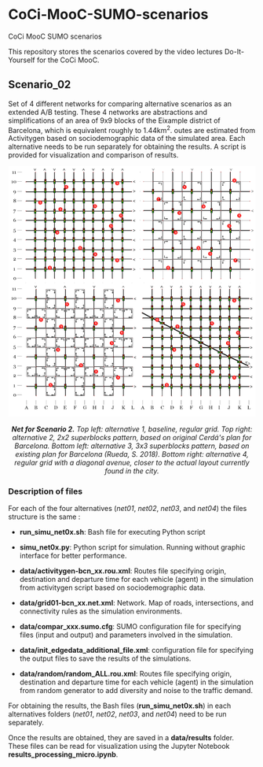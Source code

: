 # CoCi-MooC-SUMO-scenarios
CoCi MooC SUMO scenarios

This repository stores the scenarios covered by the video lectures Do-It-Yourself for the CoCi MooC.

## Scenario_02
Set of 4 different networks for comparing alternative scenarios as an extended A/B testing.
These 4 networks are abstractions and simplifications of an area of 9x9 blocks of the Eixample district of Barcelona, which is equivalent roughly to 1.44km<sup>2</sup>. outes are estimated from Activitygen based on sociodemographic data of the simulated area.
Each alternative needs to be run separately for obtaining the results. A script is provided for visualization and comparison of results.

![nets scenario 2](scenario_02_x4.png)

<p align = "center"><i>
<b>Net for Scenario 2.</b> Top left: alternative 1, baseline, regular grid. Top right: alternative 2, 2x2 superblocks pattern, based on original Cerdá's plan for Barcelona. Bottom left: alternative 3, 3x3 superblocks pattern, based on existing plan for Barcelona (Rueda, S. 2018). Bottom right: alternative 4, regular grid with a diagonal avenue, closer to the actual layout currently found in the city.
</i></p>

### Description of files

For each of the four alternatives (*net01*, *net02*, *net03*, and *net04*) the files structure is the same :

- **run_simu_net0x.sh**: Bash file for executing Python script

- **simu_net0x.py**: Python script for simulation. Running without graphic interface for better performance.

- **data/activitygen-bcn_xx.rou.xml**: Routes file specifying origin, destination and departure time for each vehicle (agent) in the simulation from activitygen script based on sociodemographic data.

- **data/grid01-bcn_xx.net.xml**: Network. Map of roads, intersections, and connectivity rules as the simulation environments.

- **data/compar_xxx.sumo.cfg**: SUMO configuration file for specifying files (input and output) and parameters involved in the simulation.

- **data/init_edgedata_additional_file.xml**: configuration file for specifying the output files to save the results of the simulations.

- **data/random/random_ALL.rou.xml**: Routes file specifying origin, destination and departure time for each vehicle (agent) in the simulation from random generator to add diversity and noise to the traffic demand.

For obtaining the results, the Bash files (**run_simu_net0x.sh**) in each alternatives folders (*net01*, *net02*, *net03*, and *net04*) need to be run separately.

Once the results are obtained, they are saved in a **data/results** folder. These files can be read for visualization using the Jupyter Notebook  **results_processing_micro.ipynb**.